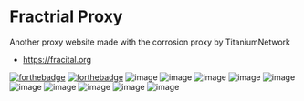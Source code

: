 # Fractrial Proxy
Another proxy website made with the corrosion proxy by TitaniumNetwork
- https://fracital.org

[![forthebadge](https://forthebadge.com/images/badges/built-with-love.svg)](https://forthebadge.com)
[![forthebadge](https://forthebadge.com/images/badges/uses-html.svg)](https://forthebadge.com)
![image](https://i.imgur.com/Oe2IWhK.png)
![image](https://i.imgur.com/rZpmikX.png)
![image](https://user-images.githubusercontent.com/49733954/139800771-4d182448-20b5-4117-854f-6ab3e96527e0.png)
![image](https://user-images.githubusercontent.com/66753442/140262466-9eb17f2e-c988-4402-ab34-a20551e7a3f4.png)
![image](https://user-images.githubusercontent.com/66753442/140262585-42520a00-5438-4fcd-a13d-c4b20d51ec4d.png)
![image](https://user-images.githubusercontent.com/66753442/136898784-6b0069a3-109e-4e56-8890-56c151c64ac2.png)
![image](https://user-images.githubusercontent.com/66753442/136898554-c626b87f-1dec-48d0-acb0-e0177cbc8c18.png)
![image](https://user-images.githubusercontent.com/66753442/136901484-bdf04451-758e-45f7-bbed-4ca61c5f61b5.png)
![image](https://user-images.githubusercontent.com/66753442/136898666-10010a75-5f32-4a8a-ac74-494ecf54e23c.png)
![image](https://user-images.githubusercontent.com/66753442/136898767-b04deb53-4670-4a41-8f29-4e75325e8d70.png)
